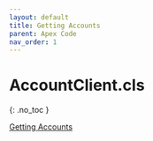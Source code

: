 ```yaml
---
layout: default
title: Getting Accounts
parent: Apex Code
nav_order: 1
---
```


# AccountClient.cls
{: .no_toc }

<a href="docs-assets/apex-code/AccountClient.cls">Getting Accounts</a>